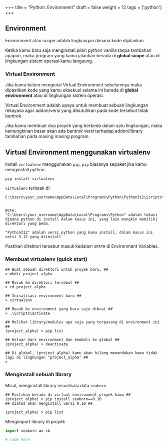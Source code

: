+++
title = "Python: Environment"
draft = false
weight = 12
tags = ['python']
+++

## Environment

Environment atau scope adalah lingkungan dimana kode dijalankan.

Ketika kamu baru saja menginstall *plain* python vanilla tanpa tambahan apapun, maka program yang kamu jalankan berada di **global scope** atau di lingkungan sistem operasi kamu langsung.

### Virtual Environment

Jika kamu belum mengenal Virtual Environment sebelumnya maka dipastikan kode yang kamu eksekusi selama ini berada di **global environment** atau di lingkungan sistem operasi.

Virtual Environment adalah upaya untuk membuat sebuah lingkungan rekayasa agar addon/versi yang dibutuhkan pada kode tersebut tidak bentrok.

Jika kamu membuat dua proyek yang berbeda dalam satu lingkungan, maka kemungkinan besar akan ada bentrok versi terhadap addon/library tambahan pada masing masing program.

## Virtual Environment menggunakan virtualenv

Install `virtualenv` menggunakan `pip`, `pip` biasanya sepaket jika kamu menginstall python.

```plain
pip install virtualenv
```
`virtualenv` terletak di:

```plain
C:\Users\your_username\AppData\Local\Programs\Python\Python312\Scripts\


Note:
"C:\Users\your_username\AppData\Local\Programs\Python" adalah lokasi dimana python di install dalam kasus ini, yang lain mungkin memiliki direktori yang beda.

"Python312" adalah versi python yang kamu install, dalam kasus ini versi 3.12 yang diinstall
```

Pastikan direktori tersebut masuk kedalam `$PATH` di Environment Variables.

### Membuat virtualenv (quick start)

```plain
## Buat sebuah direktori untuk proyek baru. ##
> mkdir project_alpha

## Masuk ke direktori tersebut ##
> cd project_alpha

## Inisalisasi environment baru ##
> virtualenv .

## Masuk ke environment yang baru saja dibuat ##
> .\Scripts\activate

## Melihat library/modules apa saja yang terpasang di environment ini ##
(project_alpha) > pip list

## Keluar dari environment dan kembali ke global ##
(project_alpha) > deactivate

## Di global, (project_alpha) kamu akan hilang menandakan kamu tidak lagi di lingkungan "project_alpha" ##
>
```

### Menginstall sebuah library 

Misal, menginstall library visualisasi data `seaborn`.

```plain
## Pastikan berada di virtual environment proyek kamu ##
(project_alpha) > pip install seaborn==0.10
## diatas akan mengistall versi 0.10 ##

(project_alpha) > pip list
```

Mengimport library di proyek

```python
import seaborn as sb

# code here
```